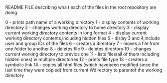 README FILE describing wha t each of the files in the root repository are doing

0 - prints path name of a working directory
1 - display contents of working directory
2 - changes working directory to home directory
3 - display current working directory contents in long format
4 - display current working directory contents,including hidden files
5 - dislay 3 and 4,include user and group IDs of the files
6 - creates a directory
7 - moves a file from one folder to another
8 - deletes file
9 - deletes directory
10 - changes current working directory to previos one
11 - lists files(all of them including hidden ones) in multiple directories
12 - prints file type
13 - creates a symbolic link 
14 - copies all html files (which havebeen modified since the last time they were copied) from current Wdirectory to parentof the working directory


